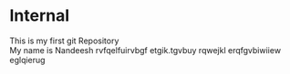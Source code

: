 # Internal
This is my first git Repository 
<br>
My name is Nandeesh
rvfqelfuirvbgf
etgik.tgvbuy
rqwejkl
erqfgvbiwiiew
eglqierug
